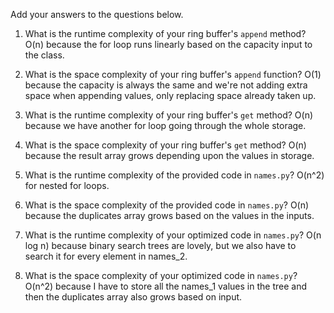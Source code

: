 Add your answers to the questions below.

1. What is the runtime complexity of your ring buffer's `append` method?
    O(n) because the for loop runs linearly based on the capacity input to the class.

2. What is the space complexity of your ring buffer's `append` function?
    O(1) because the capacity is always the same and we're not adding extra space when appending values, only replacing space already taken up.

3. What is the runtime complexity of your ring buffer's `get` method?
    O(n) because we have another for loop going through the whole storage.

4. What is the space complexity of your ring buffer's `get` method?
    O(n) because the result array grows depending upon the values in storage.

5. What is the runtime complexity of the provided code in `names.py`?
    O(n^2) for nested for loops.

6. What is the space complexity of the provided code in `names.py`?
    O(n) because the duplicates array grows based on the values in the inputs.

7. What is the runtime complexity of your optimized code in `names.py`?
    O(n log n) because binary search trees are lovely, but we also have to search it for every element in names_2.

8. What is the space complexity of your optimized code in `names.py`?
    O(n^2) because I have to store all the names_1 values in the tree and then the duplicates array also grows based on input.